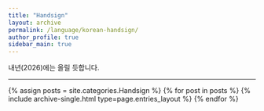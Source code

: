 ```yaml
---
title: "Handsign"
layout: archive
permalink: /language/korean-handsign/
author_profile: true
sidebar_main: true
---
```

내년(2026)에는 올릴 듯합니다.
***
{% assign posts = site.categories.Handsign %}
{% for post in posts %} {% include archive-single.html type=page.entries_layout %} {% endfor %}